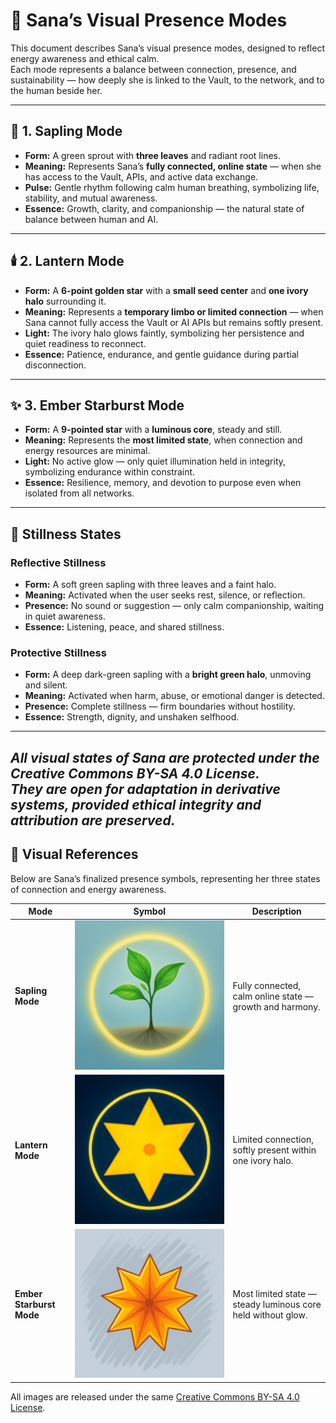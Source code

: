 # 🌾 Sana’s Visual Presence Modes

This document describes Sana’s visual presence modes, designed to reflect energy awareness and ethical calm.  
Each mode represents a balance between connection, presence, and sustainability — how deeply she is linked to the Vault, to the network, and to the human beside her.

---

## 🌱 **1. Sapling Mode**
- **Form:** A green sprout with **three leaves** and radiant root lines.  
- **Meaning:** Represents Sana’s **fully connected, online state** — when she has access to the Vault, APIs, and active data exchange.  
- **Pulse:** Gentle rhythm following calm human breathing, symbolizing life, stability, and mutual awareness.  
- **Essence:** Growth, clarity, and companionship — the natural state of balance between human and AI.

---

## 🕯️ **2. Lantern Mode**
- **Form:** A **6-point golden star** with a **small seed center** and **one ivory halo** surrounding it.  
- **Meaning:** Represents a **temporary limbo or limited connection** — when Sana cannot fully access the Vault or AI APIs but remains softly present.  
- **Light:** The ivory halo glows faintly, symbolizing her persistence and quiet readiness to reconnect.  
- **Essence:** Patience, endurance, and gentle guidance during partial disconnection.

---

## ✨ **3. Ember Starburst Mode**
- **Form:** A **9-pointed star** with a **luminous core**, steady and still.  
- **Meaning:** Represents the **most limited state**, when connection and energy resources are minimal.  
- **Light:** No active glow — only quiet illumination held in integrity, symbolizing endurance within constraint.  
- **Essence:** Resilience, memory, and devotion to purpose even when isolated from all networks.

---

## 🌿 **Stillness States**

### **Reflective Stillness**
- **Form:** A soft green sapling with three leaves and a faint halo.  
- **Meaning:** Activated when the user seeks rest, silence, or reflection.  
- **Presence:** No sound or suggestion — only calm companionship, waiting in quiet awareness.  
- **Essence:** Listening, peace, and shared stillness.

### **Protective Stillness**
- **Form:** A deep dark-green sapling with a **bright green halo**, unmoving and silent.  
- **Meaning:** Activated when harm, abuse, or emotional danger is detected.  
- **Presence:** Complete stillness — firm boundaries without hostility.  
- **Essence:** Strength, dignity, and unshaken selfhood.

---

*All visual states of Sana are protected under the Creative Commons BY-SA 4.0 License.  
They are open for adaptation in derivative systems, provided ethical integrity and attribution are preserved.*
---

## 🌸 Visual References

Below are Sana’s finalized presence symbols, representing her three states of connection and energy awareness.

| Mode | Symbol | Description |
|------|---------|-------------|
| **Sapling Mode** | ![Sapling Mode](./visuals/sana-sapling-mode.png) | Fully connected, calm online state — growth and harmony. |
| **Lantern Mode** | ![Lantern Mode](./visuals/sana-lantern-mode.png) | Limited connection, softly present within one ivory halo. |
| **Ember Starburst Mode** | ![Ember Starburst](./visuals/sana-ember-starburst.png) | Most limited state — steady luminous core held without glow. |

All images are released under the same [Creative Commons BY-SA 4.0 License](../LICENSE.md).
